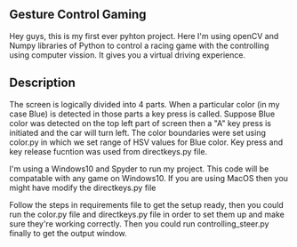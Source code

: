 ## Gesture Control Gaming 

Hey guys,
this is my first ever pyhton project. Here I'm using openCV and Numpy libraries of Python to control a racing game with the controlling using computer vission. It gives you a virtual driving experience. 

## Description

The screen is logically divided into 4 parts. When a particular color (in my case Blue) is detected in those parts a key press is called. Suppose Blue color was detected on the top left part of screen then a "A" key press is initiated and the car will turn left.
The color boundaries were set using color.py in which we set range of HSV values for Blue color. Key press and key release fucntion was used from directkeys.py file. 

I'm using a Windows10 and Spyder to run my project. This code will be compatable with any game on Windows10. If you are using MacOS then you might have modify the directkeys.py file

Follow the steps in requirements file to get the setup ready, then you could run the color.py file and directkeys.py file in order to set them up and make sure they're working correctly. Then you could run controlling_steer.py finally to get the output window.

